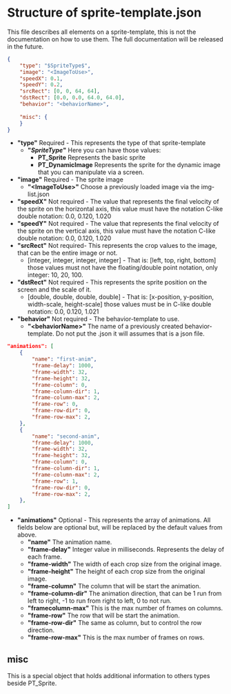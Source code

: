 # Structure of sprite-template.json

This file describes all elements on a sprite-template, this is not the documentation on how to use them. The full documentation will be released in the future. 


```json
{
	"type": "$SpriteType$",
	"image": "<ImageToUse>",
	"speedX": 0.1,
	"speedY": 0.2,
	"srcRect": [0, 0, 64, 64],
	"dstRect": [0.0, 0.0, 64.0, 64.0],
	"behavior": "<behaviorName>",
	
	"misc": {
	}
} 
```

- **"type"** Required - This represents the type of that sprite-template
  - **"$SpriteType$"** Here you can have those values: 
    - **PT_Sprite** Represents the basic sprite
    - **PT_DynamicImage** Represents the sprite for the dynamic image that you can manipulate via a screen. 
- **"image"** Required - The sprite image
  - **"&lt;ImageToUse&gt;"** Choose a previously loaded image via the img-list.json
- **"speedX"** Not required - The value that represents the final velocity of the sprite on the horizontal axis, this value must have the notation C-like double notation: 0.0, 0.120, 1.020
- **"speedY"** Not required - The value that represents the final velocity of the sprite on the vertical axis, this value must have the notation C-like double notation: 0.0, 0.120, 1.020
- **"srcRect"** Not required- This represents the crop values to the image, that can be the entire image or not.
  - [integer, integer, integer, integer] - That is: [left, top, right, bottom] those values must not have the floating/double point notation, only integer: 10, 20, 100. 
- **"dstRect"** Not required - This represents the sprite position on the screen and the scale of it.
  - [double, double, double, double] - That is: [x-position, y-position, width-scale, height-scale] those values must be in C-like double notation: 0.0, 0.120, 1.021
- **"behavior"** Not required - The behavior-template to use.
  - **"&lt;behaviorName&gt;"** The name of a previously created behavior-template. Do not put the .json it will assumes that is a json file. 
  
```json
"animations": [
	{
		"name": "first-anim",
		"frame-delay": 1000,
		"frame-width": 32,
		"frame-height": 32,
		"frame-column": 0,
		"frame-column-dir": 1,
		"frame-column-max": 2,
		"frame-row": 0,
		"frame-row-dir": 0,
		"frame-row-max": 2,
	},
	{
		"name": "second-anim",
		"frame-delay": 1000,
		"frame-width": 32,
		"frame-height": 32,
		"frame-column": 0,
		"frame-column-dir": 1,
		"frame-column-max": 2,
		"frame-row": 1,
		"frame-row-dir": 0,
		"frame-row-max": 2,
	},
]
```
  
- **"animations"** Optional - This represents the array of animations. All fields below are optional but, will be replaced by the default values from above. 
  - **"name"** The animation name.
  - **"frame-delay"** Integer value in milliseconds. Represents the delay of each frame.
  - **"frame-width"** The width of each crop size from the original image. 
  - **"frame-height"** The height of each crop size from the original image.
  - **"frame-column"** The column that will be start the animation. 
  - **"frame-column-dir"** The animation direction, that can be 1 run from left to right, -1 to run from right to left, 0 to not run.
  - **"framecolumn-max"** This is the max number of frames on columns. 
  - **"frame-row"** The row that will be start the animation.
  - **"frame-row-dir"** The same as column, but to control the row direction.
  - **"frame-row-max"** This is the max number of frames on rows. 
  

  
## misc

This is a special object that holds additional information to others types beside PT_Sprite.


  
  
